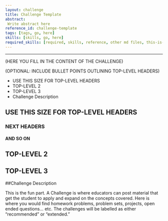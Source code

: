 ```yaml
---
layout: challenge
title: Challenge Template
abstract:
 Write abstract here
reference_id: challenge-template
tags: [tags, go, here]
skills: [skills, go, here]
required_skills: [required, skills, reference, other md files, this-is-an-example]
---
```


----

(HERE YOU FILL IN THE CONTENT OF THE CHALLENGE)

(OPTIONAL: INCLUDE BULLET POINTS OUTLINING TOP-LEVEL HEADERS)

* USE THIS SIZE FOR TOP-LEVEL HEADERS
* TOP-LEVEL 2
* TOP-LEVEL 3
* Challenge Description

## USE THIS SIZE FOR TOP-LEVEL HEADERS

### NEXT HEADERS

#### AND SO ON

## TOP-LEVEL 2

## TOP-LEVEL 3

##Challenge Description

This is the fun part.  A Challenge is where educators can post material that get the student to apply and expand on the concepts covered.  Here is where you would find homework problems, problem sets, projects, open ended questions… etc.  The challenges will be labelled as either “recommended” or “extended.”

